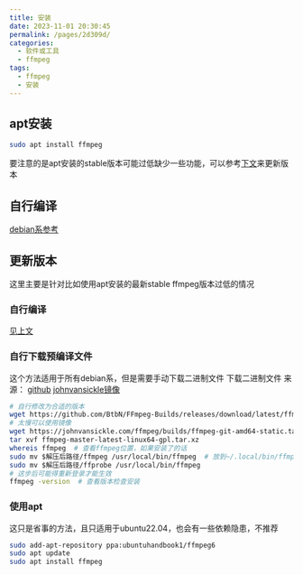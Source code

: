 ```yaml
---
title: 安装
date: 2023-11-01 20:30:45
permalink: /pages/2d309d/
categories:
  - 软件或工具
  - ffmpeg
tags:
  - ffmpeg
  - 安装
---
```

## apt安装
```bash
sudo apt install ffmpeg
```
要注意的是apt安装的stable版本可能过低缺少一些功能，可以参考[下文](#更新版本)来更新版本

## 自行编译
[debian系参考](https://trac.ffmpeg.org/wiki/CompilationGuide/Ubuntu)


## 更新版本
这里主要是针对比如使用apt安装的最新stable ffmpeg版本过低的情况
### 自行编译 
[见上文](#自行编译)

### 自行下载预编译文件
这个方法适用于所有debian系，但是需要手动下载二进制文件 
下载二进制文件
来源：
[github](https://github.com/BtbN/FFmpeg-Builds/releases)
[johnvansickle镜像](https://johnvansickle.com/ffmpeg/)
```bash
# 自行修改为合适的版本
wget https://github.com/BtbN/FFmpeg-Builds/releases/download/latest/ffmpeg-master-latest-linux64-gpl.tar.xz
# 太慢可以使用镜像
wget https://johnvansickle.com/ffmpeg/builds/ffmpeg-git-amd64-static.tar.xz
tar xvf ffmpeg-master-latest-linux64-gpl.tar.xz
whereis ffmpeg  # 查看ffmpeg位置，如果安装了的话
sudo mv $解压后路径/ffmpeg /usr/local/bin/ffmpeg  # 放到~/.local/bin/ffmpeg 好像也行
sudo mv $解压后路径/ffprobe /usr/local/bin/ffmpeg
# 这步后可能得重新登录才能生效
ffmpeg -version  # 查看版本检查安装
```

### 使用apt
这只是省事的方法，且只适用于ubuntu22.04，也会有一些依赖隐患，不推荐
```bash
sudo add-apt-repository ppa:ubuntuhandbook1/ffmpeg6
sudo apt update
sudo apt install ffmpeg
```



